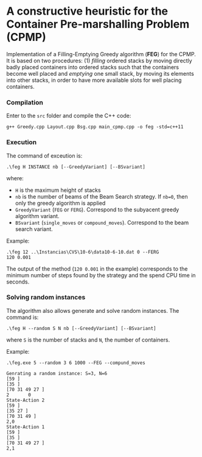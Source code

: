# A constructive heuristic for the Container Pre-marshalling Problem (CPMP)

Implementation of a Filling-Emptying Greedy algorithm (**FEG**) for the CPMP. It is based on two procedures: (1) *filling* ordered stacks by moving directly badly placed containers into ordered stacks such that the containers become well placed and *emptying* one small stack, by moving its elements into other stacks, in order to have more available slots for well placing containers.


### Compilation

Enter to the `src` folder and compile the C++ code:

````
g++ Greedy.cpp Layout.cpp Bsg.cpp main_cpmp.cpp -o feg -std=c++11
````

### Execution

The command of exceution is:
````
.\feg H INSTANCE nb [--GreedyVariant] [--BSvariant]
````

where:
* `H` is the maximum height of stacks
* `nb` is the number of beams of the Beam Search strategy. If `nb=0`, then only the greedy algorithm is applied
* `GreedyVariant` (`FEG` or `FERG`). Correspond to the subyacent greedy algorithm variant.
* `BSvariant` (`single_moves` or `compound_moves`). Correspond to the beam search variant.


Example:
````
.\feg 12 ..\Instancias\CVS\10-6\data10-6-10.dat 0 --FERG
120 0.001
````

The output of the method (`120 0.001` in the example) corresponds to the minimum number of steps found by the strategy and the spend CPU time in seconds.

### Solving random instances

The algorithm also allows generate and solve random instances. The command is:
````
.\feg H --random S N nb [--GreedyVariant] [--BSvariant]
````
where `S` is the number of stacks and `N`, the number of containers.

Example:
````
.\feg.exe 5 --random 3 6 1000 --FEG --compund_moves

Genrating a random instance: S=3, N=6
[59 ]
[35 ]
[70 31 49 27 ]
2       0
State-Action 2
[59 ]
[35 27 ]
[70 31 49 ]
2,0
State-Action 1
[59 ]
[35 ]
[70 31 49 27 ]
2,1
````
